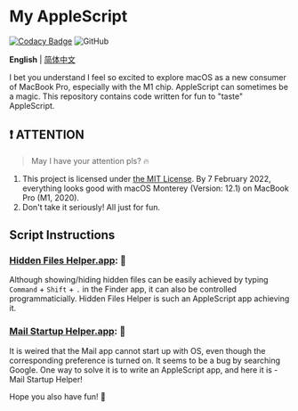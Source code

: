 # My AppleScript

[![Codacy Badge](https://app.codacy.com/project/badge/Grade/95a932c0e4ca4f58bb24c08abb562adc)](https://www.codacy.com/gh/ArvinZJC/MyAppleScript/dashboard?utm_source=github.com&utm_medium=referral&utm_content=ArvinZJC/MyAppleScript&utm_campaign=Badge_Grade)
![GitHub](https://img.shields.io/github/license/ArvinZJC/MyAppleScript)

**English** | [简体中文](./README-zhCN.md)

I bet you understand I feel so excited to explore macOS as a new consumer of MacBook Pro, especially with the M1 chip. AppleScript can sometimes be a magic. This repository contains code written for fun to "taste" AppleScript.

## ❗ ATTENTION

> May I have your attention pls? 🔥

1. This project is licensed under [the MIT License](./LICENSE). By 7 February 2022, everything looks good with macOS Monterey (Version: 12.1) on MacBook Pro (M1, 2020).
2. Don't take it seriously! All just for fun.

## Script Instructions

### [Hidden Files Helper.app](./Hidden%20Files%20Helper.app): 🧐

Although showing/hiding hidden files can be easily achieved by typing `Command` + `Shift` + `.` in the Finder app, it can also be controlled programmaticially. Hidden Files Helper is such an AppleScript app achieving it.

### [Mail Startup Helper.app](./Mail%20Startup%20Helper.app): 📧

It is weired that the Mail app cannot start up with OS, even though the corresponding preference is turned on. It seems to be a bug by searching Google. One way to solve it is to write an AppleScript app, and here it is - Mail Startup Helper!

Hope you also have fun! 💖
